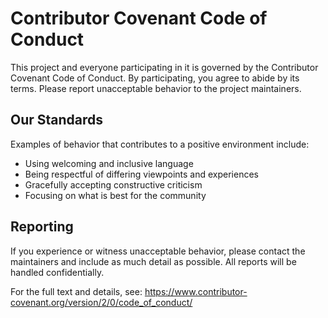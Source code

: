 # Contributor Covenant Code of Conduct

This project and everyone participating in it is governed by the Contributor Covenant Code of Conduct. By participating, you agree to abide by its terms. Please report unacceptable behavior to the project maintainers.

## Our Standards

Examples of behavior that contributes to a positive environment include:

- Using welcoming and inclusive language
- Being respectful of differing viewpoints and experiences
- Gracefully accepting constructive criticism
- Focusing on what is best for the community

## Reporting

If you experience or witness unacceptable behavior, please contact the maintainers and include as much detail as possible. All reports will be handled confidentially.

For the full text and details, see: <https://www.contributor-covenant.org/version/2/0/code_of_conduct/>
